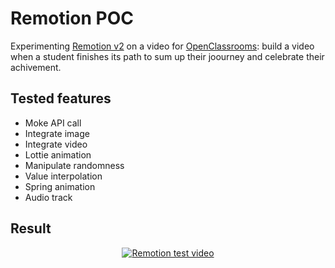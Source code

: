 # Remotion POC
Experimenting [Remotion v2](https://www.remotion.dev/) on a video for [OpenClassrooms](https://openclassrooms.com): build a video when a student finishes its path to sum up their joourney and celebrate their achivement.

## Tested features
- Moke API call
- Integrate image
- Integrate video
- Lottie animation
- Manipulate randomness
- Value interpolation
- Spring animation
- Audio track

## Result

<p align="center">
    <a href="http://www.youtube.com/watch?v=bP38E6SE-9o"><img alt=" Remotion test video" src="http://img.youtube.com/vi/bP38E6SE-9o/0.jpg"/></a>
</>
</p>